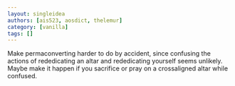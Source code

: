 ```yaml
---
layout: singleidea
authors: [ais523, aosdict, thelemur]
category: [vanilla]
tags: []
---
```

Make permaconverting harder to do by accident, since confusing the actions of rededicating an altar and rededicating yourself seems unlikely. Maybe make it happen if you sacrifice or pray on a crossaligned altar while confused.
